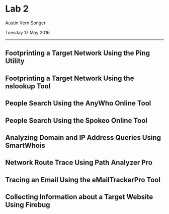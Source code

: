 Lab 2
=====

Austin Vern Songer

Tuesday 17 May 2016

----


Footprinting a Target Network Using the Ping Utility
----------------------------------------------------


Footprinting a Target Network Using the nslookup Tool
-----------------------------------------------------


People Search Using the AnyWho Online Tool
------------------------------------------


People Search Using the Spokeo Online Tool
------------------------------------------


Analyzing Domain and IP Address Queries Using SmartWhois
--------------------------------------------------------


Network Route Trace Using Path Analyzer Pro
-------------------------------------------


Tracing an Email Using the eMailTrackerPro Tool
-----------------------------------------------


Collecting Information about a Target Website Using Firebug
-----------------------------------------------------------
